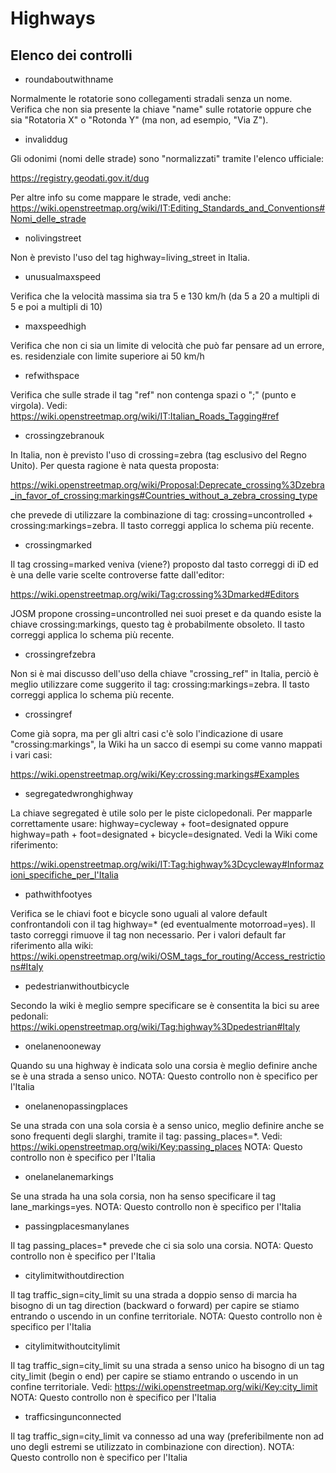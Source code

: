 # Highways

## Elenco dei controlli

- roundaboutwithname

Normalmente le rotatorie sono collegamenti stradali senza un nome. Verifica che non sia presente la chiave "name" sulle rotatorie oppure che sia "Rotatoria X" o "Rotonda Y" (ma non, ad esempio, "Via Z").

- invaliddug

Gli odonimi (nomi delle strade) sono "normalizzati" tramite l'elenco ufficiale:

https://registry.geodati.gov.it/dug

Per altre info su come mappare le strade, vedi anche: https://wiki.openstreetmap.org/wiki/IT:Editing_Standards_and_Conventions#Nomi_delle_strade

- nolivingstreet

Non è previsto l'uso del tag highway=living_street in Italia.

- unusualmaxspeed

Verifica che la velocità massima sia tra 5 e 130 km/h (da 5 a 20 a multipli di 5 e poi a multipli di 10)

- maxspeedhigh

Verifica che non ci sia un limite di velocità che può far pensare ad un errore, es. residenziale con limite superiore ai 50 km/h

- refwithspace

Verifica che sulle strade il tag "ref" non contenga spazi o ";" (punto e virgola). Vedi: https://wiki.openstreetmap.org/wiki/IT:Italian_Roads_Tagging#ref

- crossingzebranouk

In Italia, non è previsto l'uso di crossing=zebra (tag esclusivo del Regno Unito). Per questa ragione è nata questa proposta:

https://wiki.openstreetmap.org/wiki/Proposal:Deprecate_crossing%3Dzebra_in_favor_of_crossing:markings#Countries_without_a_zebra_crossing_type

che prevede di utilizzare la combinazione di tag: crossing=uncontrolled + crossing:markings=zebra.
Il tasto correggi applica lo schema più recente.

- crossingmarked

Il tag crossing=marked veniva (viene?) proposto dal tasto correggi di iD ed è una delle varie scelte controverse fatte dall'editor: 

https://wiki.openstreetmap.org/wiki/Tag:crossing%3Dmarked#Editors

JOSM propone crossing=uncontrolled nei suoi preset e da quando esiste la chiave crossing:markings, questo tag è probabilmente obsoleto. 
Il tasto correggi applica lo schema più recente.

- crossingrefzebra

Non si è mai discusso dell'uso della chiave "crossing_ref" in Italia, perciò è meglio utilizzare come suggerito il tag: crossing:markings=zebra.
Il tasto correggi applica lo schema più recente.

- crossingref

Come già sopra, ma per gli altri casi c'è solo l'indicazione di usare "crossing:markings", la Wiki ha un sacco di esempi su come vanno mappati i vari casi:

https://wiki.openstreetmap.org/wiki/Key:crossing:markings#Examples

- segregatedwronghighway

La chiave segregated è utile solo per le piste ciclopedonali.
Per mapparle correttamente usare: highway=cycleway + foot=designated oppure highway=path + foot=designated + bicycle=designated.
Vedi la Wiki come riferimento:

https://wiki.openstreetmap.org/wiki/IT:Tag:highway%3Dcycleway#Informazioni_specifiche_per_l'Italia

- pathwithfootyes

Verifica se le chiavi foot e bicycle sono uguali al valore default confrontandoli con il tag highway=* (ed eventualmente motorroad=yes). Il tasto correggi rimuove il tag non necessario.
Per i valori default far riferimento alla wiki:
https://wiki.openstreetmap.org/wiki/OSM_tags_for_routing/Access_restrictions#Italy

- pedestrianwithoutbicycle

Secondo la wiki è meglio sempre specificare se è consentita la bici su aree pedonali: 
https://wiki.openstreetmap.org/wiki/Tag:highway%3Dpedestrian#Italy

- onelanenooneway

Quando su una highway è indicata solo una corsia è meglio definire anche se è una strada a senso unico.
NOTA: Questo controllo non è specifico per l'Italia

- onelanenopassingplaces

Se una strada con una sola corsia è a senso unico, meglio definire anche se sono frequenti degli slarghi, tramite il tag: passing_places=*.
Vedi: https://wiki.openstreetmap.org/wiki/Key:passing_places
NOTA: Questo controllo non è specifico per l'Italia

- onelanelanemarkings

Se una strada ha una sola corsia, non ha senso specificare il tag lane_markings=yes.
NOTA: Questo controllo non è specifico per l'Italia

- passingplacesmanylanes

Il tag passing_places=* prevede che ci sia solo una corsia.
NOTA: Questo controllo non è specifico per l'Italia

- citylimitwithoutdirection

Il tag traffic_sign=city_limit su una strada a doppio senso di marcia ha bisogno di un tag direction (backward o forward) per capire se stiamo entrando o uscendo in un confine territoriale.
NOTA: Questo controllo non è specifico per l'Italia

- citylimitwithoutcitylimit

Il tag traffic_sign=city_limit su una strada a senso unico ha bisogno di un tag city_limit (begin o end) per capire se stiamo entrando o uscendo in un confine territoriale.
Vedi: https://wiki.openstreetmap.org/wiki/Key:city_limit
NOTA: Questo controllo non è specifico per l'Italia

- trafficsingunconnected

Il tag traffic_sign=city_limit va connesso ad una way (preferibilmente non ad uno degli estremi se utilizzato in combinazione con direction).
NOTA: Questo controllo non è specifico per l'Italia

